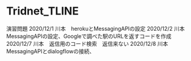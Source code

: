 # Tridnet_TLINE

演習問題
2020/12/1 川本　herokuとMessagingAPIの設定
2020/12/2 川本　MessagingAPIの設定、Googleで調べた駅のURLを返すコードを作成
2020/12/7 川本　返信用のコード検索　返信来ない
2020/12/8 川本　MessagingAPIとdialogflowの接続、